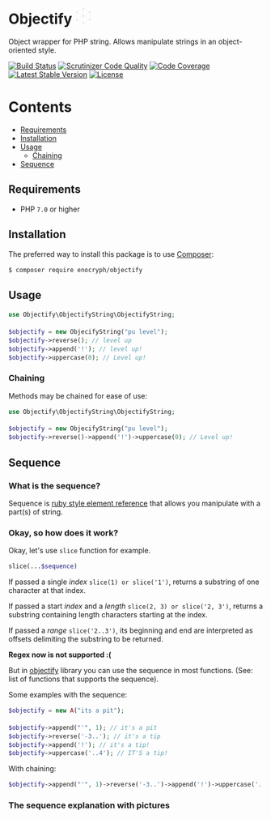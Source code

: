 # Objectify ![Logo](/cube.png)

Object wrapper for PHP string. Allows manipulate strings in an object-oriented style.

[![Build Status](https://travis-ci.org/enocryph/objectify.svg?branch=master)](https://travis-ci.org/enocryph/objectify)
[![Scrutinizer Code Quality](https://scrutinizer-ci.com/g/enocryph/objectify/badges/quality-score.png?b=master)](https://scrutinizer-ci.com/g/enocryph/objectify/?branch=master)
[![Code Coverage](https://scrutinizer-ci.com/g/enocryph/objectify/badges/coverage.png?b=master)](https://scrutinizer-ci.com/g/enocryph/objectify/?branch=master)
[![Latest Stable Version](https://poser.pugx.org/enocryph/objectify/v/stable)](https://packagist.org/packages/enocryph/objectify)
[![License](https://poser.pugx.org/enocryph/objectify/license)](https://packagist.org/packages/enocryph/objectify)

# Contents
* [Requirements](#requirements)
* [Installation](#installation)
* [Usage](#usage)
    * [Chaining](#chaining)
* [Sequence](#sequence)
    

## Requirements

* PHP `7.0` or higher

## Installation

The preferred way to install this package is to use [Composer][3]:

``` bash
$ composer require enocryph/objectify
```

## Usage

```php
use Objectify\ObjectifyString\ObjectifyString;

$objectify = new ObjecifyString("pu level");
$objectify->reverse(); // level up
$objectify->append('!'); // level up!
$objectify->uppercase(0); // Level up!
```

### Chaining

Methods may be chained for ease of use:

```php
use Objectify\ObjectifyString\ObjectifyString;

$objectify = new ObjecifyString("pu level");
$objectify->reverse()->append('!')->uppercase(0); // Level up!
```

## Sequence

### What is the sequence?

Sequence is [ruby style element reference][1] that allows you manipulate with a part(s) of string. 

### Okay, so how does it work?

Okay, let's use `slice` function for example.

```php 
slice(...$sequence)
```

If passed a single *index* `slice(1) or slice('1')`, returns a substring of one character at that index.

If passed a start *index* and a *length* `slice(2, 3) or slice('2, 3')`, returns a substring containing length 
characters starting at the index.

If passed a *range* `slice('2..3')`, its beginning and end are interpreted as offsets delimiting the substring 
to be returned.

**Regex now is not supported :(**

But in [objectify][2] library you can use the sequence in most functions. (See: list of functions that supports the sequence).

Some examples with the sequence: 

```php
$objectify = new A("its a pit");

$objectify->append("'", 1); // it's a pit
$objectify->reverse('-3..'); // it's a tip
$objectify->append('!'); // it's a tip!
$objectify->uppercase('..4'); // IT'S a tip!
```

With chaining:

```php
$objectify->append("'", 1)->reverse('-3..')->append('!')->uppercase('..4');
```

### The sequence explanation with pictures


[1]: 'http://ruby-doc.org/core-2.2.0/String.html#method-i-slice'
[2]: 'https://github.com/enocryph/objectify'
[3]: https://getcomposer.org/